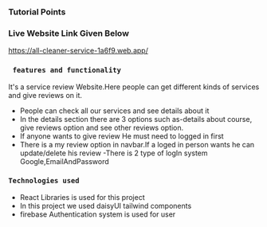 ### Tutorial Points

### Live Website Link Given Below

https://all-cleaner-service-1a6f9.web.app/

### ` features and functionality`

It's a service review Website.Here people can get different kinds of services and give reviews on it.

- People can check all our services and see details about it
- In the details section there are 3 options such as-details about course, give reviews option and see other reviews option.
- If anyone wants to give review He must need to logged in first
- There is a my review option in navbar.If a loged in person wants he can update/delete his review
  -There is 2 type of logIn system Google,EmailAndPassword

### `Technologies used`

- React Libraries is used for this project
- In this project we used daisyUI tailwind components
- firebase Authentication system is used for user
